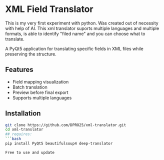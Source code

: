 # XML Field Translator

This is my very first experiment with python. Was created out of necessity with help of AI. 
This xml translator suports multiple languages and multiple formats, is able to identify "filed name" and you can choose what to translate. 

A PyQt5 application for translating specific fields in XML files while preserving the structure.

## Features
- Field mapping visualization
- Batch translation
- Preview before final export
- Supports multiple languages

## Installation
```bash
git clone https://github.com/DPRO25/xml-translator.git
cd xml-translator
## requires:
```bash
pip install PyQt5 beautifulsoup4 deep-translator

Free to use and update
